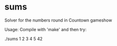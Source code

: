 sums
====

Solver for the numbers round in Countown gameshow

Usage:
Compile with 'make' and then try:

  ./sums 1 2 3 4 5 42
